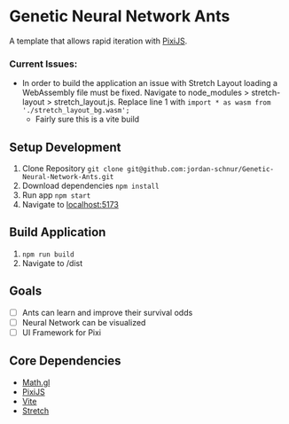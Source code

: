 # Genetic Neural Network Ants

A template that allows rapid iteration with [PixiJS](https://pixijs.com/).

### Current Issues:

- In order to build the application an issue with Stretch Layout loading a WebAssembly file must be fixed. Navigate to
  node_modules > stretch-layout > stretch_layout.js. Replace line 1
  with `import * as wasm from './stretch_layout_bg.wasm';`
  - Fairly sure this is a vite build

## Setup Development

1. Clone Repository `git clone git@github.com:jordan-schnur/Genetic-Neural-Network-Ants.git`
2. Download dependencies `npm install`
3. Run app `npm start`
4. Navigate to [localhost:5173](http://localhost:5173)

## Build Application

1. `npm run build`
2. Navigate to /dist

## Goals

- [ ] Ants can learn and improve their survival odds
- [ ] Neural Network can be visualized
- [ ] UI Framework for Pixi

## Core Dependencies

- [Math.gl](https://math.gl/)
- [PixiJS](https://pixijs.com/)
- [Vite](https://vitejs.dev/)
- [Stretch](https://vislyhq.github.io/stretch/)
